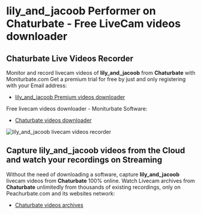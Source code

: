 # lily_and_jacoob Performer on Chaturbate - Free LiveCam videos downloader

## Chaturbate Live Videos Recorder

Monitor and record livecam videos of **lily_and_jacoob** from **Chaturbate** with Moniturbate.com
Get a premium trial for free by just and only registering with your Email address:
* [lily_and_jacoob Premium videos downloader](https://moniturbate.com/request-demo-licence-key.html)

Free livecam videos downloader - Moniturbate Software:
* [Chaturbate videos downloader](https://moniturbate.com/moniturbate-download-software.html)

![lily_and_jacoob livecam videos recorder](https://peachurnet.com/templates/moniturbate-software.png)


## Capture lily_and_jacoob videos from the Cloud and watch your recordings on Streaming

Without the need of downloading a software, capture **lily_and_jacoob** livecam videos from **Chaturbate** 100% online.
Watch Livecam archives from **Chaturbate** unlimitedly from thousands of existing recordings, only on Peachurbate.com and its websites network:
* [Chaturbate videos archives](https://peachurnet.com/)